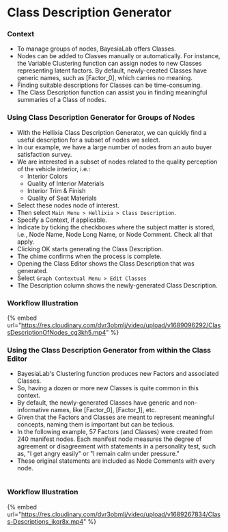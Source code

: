 # Class Description Generator

### Context

* To manage groups of nodes, BayesiaLab offers Classes.&#x20;
* Nodes can be added to Classes manually or automatically. For instance, the Variable Clustering function can assign nodes to new Classes representing latent factors. By default, newly-created Classes have generic names, such as \[Factor\_0], which carries no meaning.
* Finding suitable descriptions for Classes can be time-consuming.
* The Class Description function can assist you in finding meaningful summaries of a Class of nodes.

### Using Class Description Generator for Groups of Nodes

* With the Hellixia Class Description Generator, we can quickly find a useful description for a subset of nodes we select.
* In our example, we have a large number of nodes from an auto buyer satisfaction survey.&#x20;
* We are interested in a subset of nodes related to the quality perception of the vehicle interior, i.e.:
  * Interior Colors
  * Quality of Interior Materials
  * Interior Trim & Finish
  * Quality of Seat Materials
* Select these nodes node of interest.&#x20;
* Then select `Main Menu > Hellixia > Class Description`.
* Specify a Context, if applicable.
* Indicate by ticking the checkboxes where the subject matter is stored, i.e., Node Name, Node Long Name, or Node Comment. Check all that apply.
* Clicking OK starts generating the Class Description.
* The chime confirms when the process is complete.
* Opening the Class Editor shows the Class Description that was generated.
* Select `Graph Contextual Menu > Edit Classes`
* The Description column shows the newly-generated Class Description.

### Workflow Illustration

{% embed url="https://res.cloudinary.com/dvr3obmlj/video/upload/v1689096292/ClassDescriptionOfNodes_cg3kh5.mp4" %}

### Using the Class Description Generator from within the Class Editor

* BayesiaLab's Clustering function produces new Factors and associated Classes.&#x20;
* So, having a dozen or more new Classes is quite common in this context.
* By default, the newly-generated Classes have generic and non-informative names, like \[Factor\_0], \[Factor\_1], etc.
* Given that the Factors and Classes are meant to represent meaningful concepts, naming them is important but can be tedious.
* In the following example, 57 Factors (and Classes) were created from 240 manifest nodes. Each manifest node measures the degree of agreement or disagreement with statements in a personality test, such as, "I get angry easily" or "I remain calm under pressure."
* These original statements are included as Node Comments with every node.

<figure><img src="https://res.cloudinary.com/dvr3obmlj/image/upload/v1689105644/NodeComments_vwm2rv.webp" alt=""><figcaption></figcaption></figure>

### Workflow Illustration

{% embed url="https://res.cloudinary.com/dvr3obmlj/video/upload/v1689267834/Class-Descriptions_ikqr8x.mp4" %}

